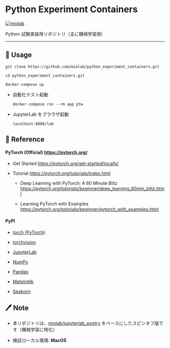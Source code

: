 # Python Experiment Containers

[![miolab](https://circleci.com/gh/miolab/python_experiment_containers.svg?style=shield)](https://github.com/miolab/python_experiment_containers)

Python 試験実装用リポジトリ（主に機械学習用）

---

## :car: Usage

```
git clone https://github.com/miolab/python_experiment_containers.git

cd python_experiment_containers.git

docker-compose up
```

- 自動化テスト起動

  ```
  docker-compose run --rm app ptw
  ```

- JupyterLab をブラウザ起動

  `localhost:8889/lab`

## :book: Reference

#### PyTorch (Official) https://pytorch.org/

- Get Started https://pytorch.org/get-started/locally/

- Tutorial https://pytorch.org/tutorials/index.html

  - Deep Learning with PyTorch: A 60 Minute Blitz https://pytorch.org/tutorials/beginner/deep_learning_60min_blitz.html

  - Learning PyTorch with Examples https://pytorch.org/tutorials/beginner/pytorch_with_examples.html

#### PyPl

- [torch (PyTorch)](https://pypi.org/project/torch/)

- [torchvision](https://pypi.org/project/torchvision/)

- [JupyterLab](https://pypi.org/project/jupyterlab/)

- [NumPy](https://pypi.org/project/numpy/)

- [Pandas](https://pypi.org/project/pandas/)

- [Matplotlib](https://pypi.org/project/matplotlib/)

- [Seaborn](https://pypi.org/project/seaborn/)

## :pen: Note

- 本リポジトリは、[miolab/jupyterlab_poetry](https://github.com/miolab/jupyterlab_poetry) をベースにしたスピンオフ版です（機械学習に特化）

- 検証ローカル環境: **MacOS**
